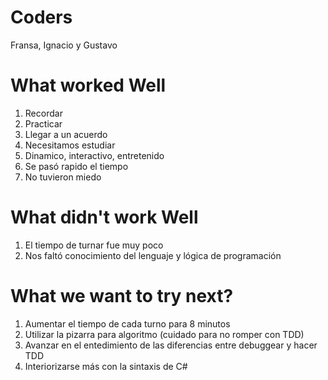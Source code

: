 # Coders
Fransa, Ignacio y Gustavo

# What worked Well
 1. Recordar
 2. Practicar
 3. Llegar a un acuerdo
 4. Necesitamos estudiar
 5. Dinamico, interactivo, entretenido
 6. Se pasó rapido el tiempo
 7. No tuvieron miedo

# What didn't work Well
 1. El tiempo de turnar fue muy poco
 2. Nos faltó conocimiento del lenguaje y lógica de programación

# What we want to try next?
 1. Aumentar el tiempo de cada turno para 8 minutos
 2. Utilizar la pizarra para algoritmo (cuidado para no romper con TDD)
 3. Avanzar en el entedimiento de las diferencias entre debuggear y hacer TDD
 4. Interiorizarse más con la sintaxis de C#

